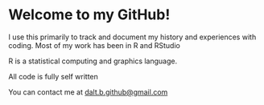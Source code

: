 # Welcome to my GitHub!

I use this primarily to track and document my history and experiences with coding. 
Most of my work has been in R and RStudio 

R is a statistical computing and graphics language. 

All code is fully self written

You can contact me at dalt.b.github@gmail.com
